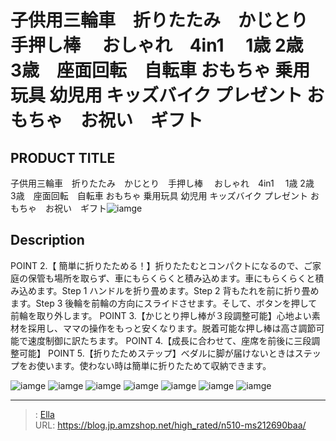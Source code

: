 # 子供用三輪車　折りたたみ　かじとり　手押し棒　 おしゃれ　4in1　 1歳 2歳　3歳　座面回転　自転車 おもちゃ 乗用玩具 幼児用 キッズバイク プレゼント おもちゃ　お祝い　ギフト


## PRODUCT TITLE 

子供用三輪車　折りたたみ　かじとり　手押し棒　 おしゃれ　4in1　 1歳 2歳　3歳　座面回転　自転車 おもちゃ 乗用玩具 幼児用 キッズバイク プレゼント おもちゃ　お祝い　ギフト![iamge](https://b2bfiles1.gigab2b.cn/image/wkseller/302/MS212690/MS212690BAA/20210607_0be2fe61fe3e08a97a4b4d775b23a563.jpg)

## Description

POINT 2.【 簡単に折りたためる！】折りたたむとコンパクトになるので、ご家庭の保管も場所を取らず、車にもらくらくと積み込めます。車にもらくらくと積み込めます。Step 1  ハンドルを折り畳めます。Step 2  背もたれを前に折り畳めます。Step 3 後輪を前輪の方向にスライドさせます。そして、ボタンを押して前輪を取り外します。
POINT 3.【かじとり押し棒が３段調整可能】心地よい素材を採用し、ママの操作をもっと安くなります。脱着可能な押し棒は高さ調節可能で速度制御に訳たちます。
POINT 4.【成長に合わせて、座席を前後に三段調整可能】
POINT 5.【折りたためステップ】べダルに脚が届けないときはステップをお使います。使わない時は簡単に折りたためて収納できます。






![iamge](https://b2bfiles1.gigab2b.cn/image/wkseller/302/MS212690/MS212690BAA/20210607_7328da0783ebc127f740a1f61462bfe0.jpg)
![iamge](https://b2bfiles1.gigab2b.cn/image/wkseller/302/MS212690/20210606_1017f5aca8be9c58293659e54292a120.jpg)
![iamge](https://b2bfiles1.gigab2b.cn/image/wkseller/302/MS212690/MS212690BAA/20210607_1ff3cfb893a22727a3d567dc3f995f2a.jpg)
![iamge](https://b2bfiles1.gigab2b.cn/image/wkseller/302/MS212690/20210607_e409cc8ec0cee6132555f486a864173e.jpg)
![iamge](https://b2bfiles1.gigab2b.cn/image/wkseller/302/MS212690/20210606_1a5d314c9c6dc4712f40a837b842c832.jpg)
![iamge](https://b2bfiles1.gigab2b.cn/image/wkseller/302/MS212690/20210606_207428c5789de018859d0ebb2ec30312.jpg)
![iamge](https://b2bfiles1.gigab2b.cn/image/wkseller/302/MS212690/20210607_25b26f297ac000d629974cdd46966298.jpg)


---

> : [Ella](https://blog.jp.amzshop.net/)  
> URL: https://blog.jp.amzshop.net/high_rated/n510-ms212690baa/  


